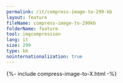 ```yaml
---
permalink: /it/compress-image-to-299-kb
layout: feature
fileName: compress-image-to-299kb
folderName: feature
tool: imgcompression
lang: it
size: 299
type: kb
nointernationalization: true
---
```

{%- include compress-image-to-X.html -%}
      